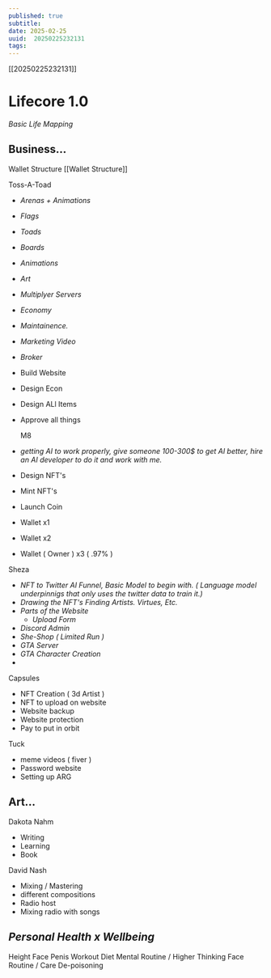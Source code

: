 ```yaml
---
published: true
subtitle: 
date: 2025-02-25
uuid:  20250225232131
tags: 
---
```


[[20250225232131]]

# Lifecore 1.0

*Basic Life Mapping*


**Business...**
-------------------------

Wallet Structure
[[Wallet Structure]]

Toss-A-Toad
- *Arenas + Animations*
- *Flags*
- *Toads*
- *Boards*
- *Animations*
- *Art*
- *Multiplyer Servers*
- *Economy*
- *Maintainence.*
- *Marketing Video*
- *Broker*
- Build Website
- Design Econ
- Design ALl Items
- Approve all things

  M8
- *getting AI to work properly, give someone 100-300$ to get AI better, hire an AI developer to do it and work with me.*
- Design NFT's
- Mint NFT's
- Launch Coin
- Wallet x1
- Wallet x2
- Wallet ( Owner ) x3 ( .97% )

Sheza
- *NFT to Twitter AI Funnel, Basic Model to begin with. ( Language model underpinnigs that only uses the twitter data to train it.)*
- *Drawing the NFT's Finding Artists. Virtues, Etc.*
- *Parts of the Website*
	- *Upload Form*
- *Discord Admin*
- *She-Shop ( Limited Run )*
- *GTA Server*
- *GTA Character Creation*
- 

Capsules
- NFT Creation ( 3d Artist )
- NFT to upload on website
- Website backup
- Website protection
- Pay to put in orbit

Tuck
- meme videos ( fiver )
- Password website
- Setting up ARG

**Art...**
------------------------------
Dakota Nahm
- Writing
- Learning
- Book

David Nash
- Mixing / Mastering
- different compositions
- Radio host
- Mixing radio with songs

*Personal Health x Wellbeing*
-------------------------------

Height
Face
Penis
Workout
Diet
Mental Routine / Higher Thinking
Face Routine / Care
De-poisoning